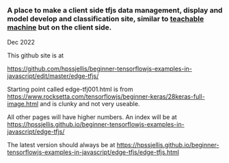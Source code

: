 


### A place to make a client side tfjs data management, display and model develop and classification site, similar to [teachable machine](https://teachablemachine.withgoogle.com/) but on the client side.

Dec 2022

This github site is at 

https://github.com/hpssjellis/beginner-tensorflowjs-examples-in-javascript/edit/master/edge-tfjs/



Starting point called edge-tfj001.html is from https://www.rocksetta.com/tensorflowjs/beginner-keras/28keras-full-image.html and is clunky and not very useable.

All other pages will have higher numbers. An index will be at https://hpssjellis.github.io/beginner-tensorflowjs-examples-in-javascript/edge-tfjs/

The latest version should always be at https://hpssjellis.github.io/beginner-tensorflowjs-examples-in-javascript/edge-tfjs/edge-tfjs.html
